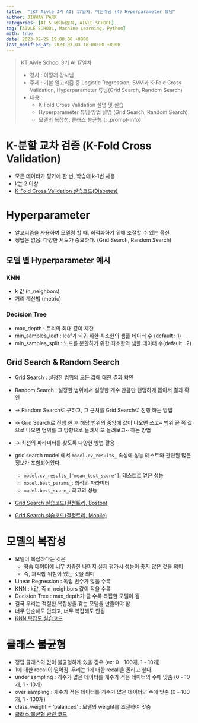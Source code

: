 ```yaml
---
title:  "[KT Aivle 3기 AI] 17일차. 머신러닝 (4) Hyperparameter 튜닝"
author: JIHWAN PARK
categories: [AI & 데이터분석, AIVLE SCHOOL]
tag: [AIVLE SCHOOL, Machine Learning, Python]
math: true
date: 2023-02-25 19:00:00 +0900
last_modified_at: 2023-03-03 18:00:00 +0900
---
```

> KT Aivle School 3기 AI 17일차 
> - 강사 : 이장래 강사님
> - 주제 : 기본 알고리즘 중 Logistic Regression, SVM과 K-Fold Cross Validation, Hyperparameter 튜닝(Grid Search, Random Search)
> - 내용 :
>   - K-Fold Cross Validation 설명 및 실습
>   - Hyperparameter 튜닝 방법 설명 (Grid Search, Random Search)
>   - 모델의 복잡성, 클래스 불균형
{: .prompt-info}

# K-분할 교차 검증 (K-Fold Cross Validation)
- 모든 데이터가 평가에 한 번, 학습에 k-1번 사용
- k는 2 이상
- <a href='https://github.com/Jihwan98/aivle_school/blob/main/2023.02.20_%EB%A8%B8%EC%8B%A0%EB%9F%AC%EB%8B%9D_%EC%8B%A4%EC%8A%B5%EC%9E%90%EB%A3%8C/%EB%B0%B0%EC%9A%B0%EA%B8%B0/ML03_05_SVM(Admission)%20.ipynb' target='_blank'>K-Fold Cross Validation 실습코드(Diabetes)</a>

# Hyperparameter
- 알고리즘을 사용하여 모델링 할 때, 최적화하기 위해 조절할 수 있는 옵션
- 정답은 없음! 다양한 시도가 중요하다. (Grid Search, Random Search)

## 모델 별 Hyperparameter 예시
### **KNN**
- k 값 (n_neighbors)
- 거리 계산법 (metric)

### **Decision Tree**
- max_depth : 트리의 최대 깊이 제한
- min_samples_leaf : leaf가 되귀 위한 최소한의 샘플 데이터 수 (default : 1)
- min_samples_split : 노드를 분할하기 위한 최소한의 샘플 데이터 수(default : 2)

## Grid Search & Random Search
- Grid Search : 설정한 범위의 모든 값에 대한 결과 확인
- Random Search : 설정한 범위에서 설정한 개수 만큼만 랜덤하게 뽑아서 결과 확인

- → Random Search로 구하고, 그 근처를 Grid Search로 진행 하는 방법
- → Grid Search로 진행 한 후 해당 범위의 중앙에 값이 나오면 쓰고~ 범위 끝 쪽 값으로 나오면 범위를 그 방향으로 늘려서 또 돌려보고~ 하는 방법
- → 최선의 파라미터를 찾도록 다양한 방법 활용

- grid search model 에서 `model.cv_results_` 속성에 성능 테스트와 관련된 많은 정보가 포함되어있다.
  - `model.cv_results_['mean_test_score']`: 테스트로 얻은 성능
  - `model.best_params_`: 최적의 파라미터
  - `model.best_score_`: 최고의 성능

- <a href='https://github.com/Jihwan98/aivle_school/blob/main/2023.02.20_%EB%A8%B8%EC%8B%A0%EB%9F%AC%EB%8B%9D_%EC%8B%A4%EC%8A%B5%EC%9E%90%EB%A3%8C/%EB%B0%B0%EC%9A%B0%EA%B8%B0/ML04_03_GridSearch(%EA%B2%B0%EC%A0%95%ED%8A%B8%EB%A6%AC%2CBoston).ipynb' target='_blank'>Grid Search 실습코드(결정트리, Boston)</a>
- <a href='https://github.com/Jihwan98/aivle_school/blob/main/2023.02.20_%EB%A8%B8%EC%8B%A0%EB%9F%AC%EB%8B%9D_%EC%8B%A4%EC%8A%B5%EC%9E%90%EB%A3%8C/%EC%9D%B5%ED%9E%88%EA%B8%B0/%EC%8B%A4%EC%8A%B504_06_GridSearch(%EA%B2%B0%EC%A0%95%ED%8A%B8%EB%A6%AC%2CMobile).ipynb' target='_blank'>Grid Search 실습코드(결정트리, Mobile)</a>

# 모델의 복잡성 
- 모델이 복잡하다는 것은
  - 학습 데이터에 너무 치중한 나머지 실제 평가시 성능이 좋지 않은 것을 의미
  - 즉, 과적합 위험이 있는 것을 의미
- Linear Regression : 독립 변수가 많을 수록
- KNN : k값, 즉 n_neighbors 값이 작을 수록
- Decision Tree : max_depth가 클 수록 복잡한 모델이 됨
- 결국 우리는 적절한 복잡성을 갖는 모델을 만들어야 함
- 너무 단순해도 안되고, 너무 복잡해도 안됨
- <a href='https://github.com/Jihwan98/aivle_school/blob/main/2023.02.20_%EB%A8%B8%EC%8B%A0%EB%9F%AC%EB%8B%9D_%EC%8B%A4%EC%8A%B5%EC%9E%90%EB%A3%8C/%EB%B0%B0%EC%9A%B0%EA%B8%B0/REF12_KNN%EB%B3%B5%EC%9E%A1%EB%8F%84.ipynb' target='_blank'>KNN 복잡도 실습코드</a>

# 클래스 불균형
- 정답 클래스의 값이 불균형하게 있을 경우 (ex: 0 - 100개, 1 - 10개)
- 1에 대한 recall이 떨어짐. 우리는 1에 대한 recall을 올리고 싶다.
- under sampling : 개수가 많은 데이터를 개수가 적은 데이터의 수에 맞춤 (0 - 10개, 1 - 10개)
- over sampling : 개수가 적은 데이터를 개수가 많은 데이터의 수에 맞춤 (0 - 100개, 1 - 100개)
- class_weight = ‘balanced’ : 모델의 weight를 조절하여 맞춤
- <a href='https://github.com/Jihwan98/aivle_school/blob/main/2023.02.20_%EB%A8%B8%EC%8B%A0%EB%9F%AC%EB%8B%9D_%EC%8B%A4%EC%8A%B5%EC%9E%90%EB%A3%8C/%EB%B0%B0%EC%9A%B0%EA%B8%B0/REF05_%ED%81%B4%EB%9E%98%EC%8A%A4%EB%B6%88%EA%B7%A0%ED%98%95(Attrition).ipynb' target='_blank'>클래스 불균형 관련 코드</a>